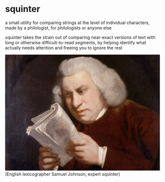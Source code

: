# squinter
a small utility for comparing strings at the level of individual characters, made by a philologist, for philologists or anyone else 

squinter takes the strain out of comparing near-exact versions of text with long or otherwise difficult-to-read segments, by helping identify what actually needs attention and freeing you to ignore the rest

![mascot](starch_mascot.jpg)
(English lexicographer Samuel Johnson, expert squinter)